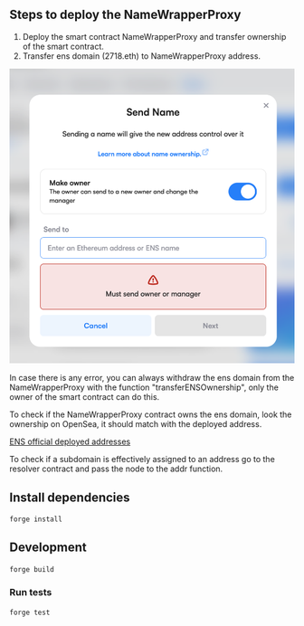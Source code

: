 ## Steps to deploy the NameWrapperProxy

1. Deploy the smart contract NameWrapperProxy and transfer ownership of the smart contract.
2. Transfer ens domain (2718.eth) to NameWrapperProxy address.

![Transfer ens domain](./sendENSName.png)


In case there is any error, you can always withdraw the ens domain from the NameWrapperProxy with the function "transferENSOwnership", only the owner of the smart contract can do this.

To check if the NameWrapperProxy contract owns the ens domain, look the ownership on OpenSea, it should match with the deployed address.

[ENS official deployed addresses](https://discuss.ens.domains/t/namewrapper-updates-including-testnet-deployment-addresses/14505)

To check if a subdomain is effectively assigned to an address go to the resolver contract and pass the node to the addr function.

## Install dependencies

```sh
forge install
```
## Development

```sh
forge build
```

### Run tests

```sh
forge test
```